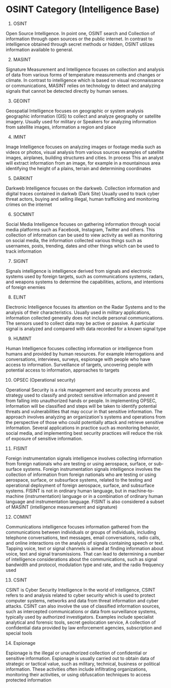 # OSINT Category (Intelligence Base) 

1. OSINT

Open Source Intelligence. In point one, OSINT search and Collection of information through open sources or the public internet. In contrast to intelligence obtained through secret methods or hidden, OSINT utilizes information available to general. 

2. MASINT

Signature Measurement and Intelligence focuses on collection and analysis of data from various forms of temperature measurements and changes or climate. In contrast to intelligence which is based on visual reconnaissance or communications, MASINT relies on technology to detect and analyzing signals that cannot be detected directly by human senses. 

3. GEOINT

Geospatial Intelligence focuses on geographic or system analysis geographic information (GIS) to collect and analyze geography or satellite imagery. Usually used for military or Speakers for analyzing information from satellite images, information a region and place

4. IMINT

Image Intelligence focuses on analyzing images or footage media such as videos or photos, visual analysis from various sources examples of satellite images, airplanes, building structures and cities. In process
This an analyst will extract information from an image, for example in a mountainous area identifying the height of a plains, terrain and determining coordinates

5. DARKINT 

Darkweb Intelligence focuses on the darkweb. Collection information and digital traces contained in darkwb (Dark Site) Usually used to track cyber threat actors, buying and selling illegal, human trafficking and monitoring crimes on the internet

6. SOCMINT

Social Media Intelligence focuses on gathering information through social media platforms such as Facebook, Instagram, Twitter and others. This collection of information can be used to view activity as well as monitoring on social media, the information collected various things such as usernames, posts, trending, dates and other things which can be used to track information

7. SIGINT 

Signals intelligence is intelligence derived from signals and electronic systems used by foreign targets, such as communications systems, radars, and weapons systems to determine the capabilities, actions, and intentions of foreign enemies

8. ELINT

Electronic Intelligence focuses its attention on the Radar Systems and to the analysis of their characteristics. Usually used in military applications, information collected generally does not include personal communications. The sensors used to collect data may be active or passive. A particular signal is analyzed and compared with data recorded for a known signal type

9. HUMINT

Human Intelligence focuses collecting information or intelligence from humans and provided by human resources. For example interrogations and conversations, interviews, surveys, espionage with people who have access to information. Surveillance of targets, uncovering people with potential access to information, approaches to targets

10. OPSEC (Operational security)

Operational Security is a risk management and security process and strategy used to classify and protect sensitive information and prevent it from falling into unauthorized hands or people. In implementing OPSEC, information will be classified and steps will be taken to identify potential threats and vulnerabilities that may occur in that sensitive information. The approach involves analyzing an organization's systems and operations from the perspective of those who could potentially attack and retrieve sensitive information. Several applications in practice such as monitoring behavior, social media, and implementing best security practices will reduce the risk of exposure of sensitive information.

11. FISINT 

Foreign instrumentation signals intelligence involves collecting information from foreign nationals who are testing or using aerospace, surface, or sub-surface systems. Foreign instrumentation signals intelligence involves the collection of information from foreign nationals who are testing or using aerospace, surface, or subsurface systems, related to the testing and operational deployment of foreign aerospace, surface, and subsurface systems. FISINT is not in ordinary human language, but in machine-to-machine (instrumentation) language or in a combination of ordinary human language and instrumentation language. FISINT is also considered a subset of MASINT (intelligence measurement and signature)

12. COMINT 

Communications intelligence focuses information gathered from the communications between individuals or groups of individuals, including telephone conversations, text messages, email conversations, radio calls, and online interactions on the analysis of signals containing speech or text. Tapping voice, text or signal channels is aimed at finding information about voice, text and signal transmissions. That can lead to determining a number of intelligence considerations about the communications, such as signal bandwidth and protocol, modulation type and rate, and the radio frequency used

13. CSINT 

CSINT is Cyber ​​Security Intelligence In the world of intelligence, CSINT refers to and analysis related to cyber security which is used to protect computer systems, networks and data from threat information and cyber attacks. CSINT can also involve the use of classified information sources, such as intercepted communications or data from surveillance systems, typically used by authorized investigators. Examples include specialist analytical and forensic tools, secret geolocation service, A collection of confidential data provided by law enforcement agencies, subscription and special tools

14. Espionage

Espionage is the illegal or unauthorized collection of confidential or sensitive information. Espionage is usually carried out to obtain data of strategic or tactical value, such as military, technical, business or political information. These activities often include infiltrating organizations, monitoring their activities, or using obfuscation techniques to access protected information